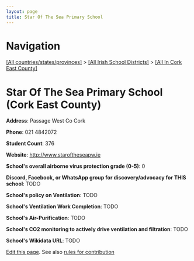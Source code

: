 ```yaml
---
layout: page
title: Star Of The Sea Primary School
---
```

# Navigation

[[All countries/states/provinces]](../../..) > [[All Irish School Districts]](../..) > [[All In Cork East County]](..)

# Star Of The Sea Primary School (Cork East County)

**Address**: Passage West Co Cork

**Phone**: 021 4842072

**Student Count**: 376

**Website**: <http://www.staroftheseapw.ie>

**School's overall airborne virus protection grade (0-5)**: 0

**Discord, Facebook, or WhatsApp group for discovery/advocacy for THIS school**: TODO

**School's policy on Ventilation**: TODO

**School's Ventilation Work Completion**: TODO

**School's Air-Purification**: TODO

**School's CO2 monitoring to actively drive ventilation and filtration**: TODO

**School's Wikidata URL**: TODO


[Edit this page](https://github.com/ventilate-schools/Ireland/edit/main/./Cork_East_County/Star_Of_The_Sea_Primary_School.md). See also [rules for contribution](../../../contribution-rules/)